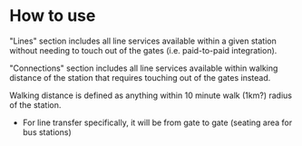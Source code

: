 # How to use

"Lines" section includes all line services available within a given station without needing to touch out of the gates (i.e. paid-to-paid integration).

"Connections" section includes all line services available within walking distance of the station that requires touching out of the gates instead.

Walking distance is defined as anything within 10 minute walk (1km?) radius of the station.
- For line transfer specifically, it will be from gate to gate (seating area for bus stations)
